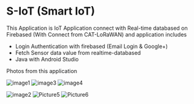 # S-IoT (Smart IoT)

This Application is IoT Application connect with Real-time databased on Firebased (With Connect from CAT-LoRaWAN) and application includes

* Login Authentication with firebased (Email Login & Google+)
* Fetch Sensor data value from realtime-databased
* Java with Android Studio

Photos from this application

![image1](https://user-images.githubusercontent.com/39507608/105279056-5fe7f500-5bd9-11eb-95f2-0364885aee17.png)
![image3](https://user-images.githubusercontent.com/39507608/105279058-61192200-5bd9-11eb-9dfc-893efb541d90.png)
![image4](https://user-images.githubusercontent.com/39507608/105279059-61192200-5bd9-11eb-8af8-922c5c828e58.png)

![image2](https://user-images.githubusercontent.com/39507608/105279060-61b1b880-5bd9-11eb-9d23-f3b9f71d0b00.png)
![Picture5](https://user-images.githubusercontent.com/39507608/105279062-624a4f00-5bd9-11eb-93f8-148059e1574b.png)
![Picture6](https://user-images.githubusercontent.com/39507608/105279064-624a4f00-5bd9-11eb-850e-d8230f32b34d.png)
